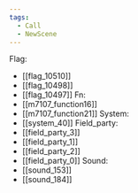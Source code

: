 ```yaml
---
tags:
  - Call
  - NewScene
---
```

Flag:
- [[flag_10510]]
- [[flag_10498]]
- [[flag_10497]]
Fn:
- [[m7107_function16]]
- [[m7107_function21]]
System:
- [[system_40]]
Field_party:
- [[field_party_3]]
- [[field_party_1]]
- [[field_party_2]]
- [[field_party_0]]
Sound:
- [[sound_153]]
- [[sound_184]]
